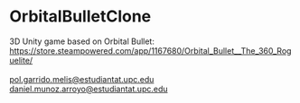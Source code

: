 # OrbitalBulletClone
3D Unity game based on Orbital Bullet: <br>
https://store.steampowered.com/app/1167680/Orbital_Bullet__The_360_Roguelite/ <br><br>
pol.garrido.melis@estudiantat.upc.edu <br>
daniel.munoz.arroyo@estudiantat.upc.edu
